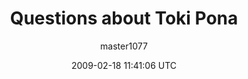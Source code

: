 ---
title: 'Questions about Toki Pona'
posts: 8
hash: 'WcsGzI9U'
author: 'master1077'
date: 2009-02-18 11:41:06 UTC
sources:
  - https://tokipona.yahoogroups.narkive.com/WcsGzI9U
---